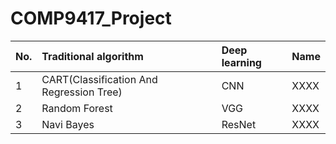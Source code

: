 # COMP9417_Project
No. | Traditional algorithm | Deep learning | Name
| :----- | :----- | :----- | :-----
1|CART(Classification And Regression Tree) | CNN | XXXX
2|Random Forest | VGG | XXXX
3|Navi Bayes | ResNet | XXXX
